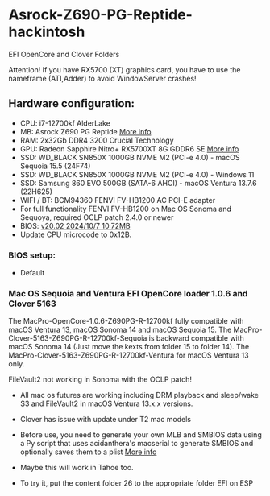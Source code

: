 # Asrock-Z690-PG-Reptide-hackintosh
EFI OpenCore and Clover Folders

Attention! If you have RX5700 (XT) graphics card, you have to use the nameframe (ATI,Adder) to avoid WindowServer crashes!

## Hardware configuration:
* CPU: i7-12700kf AlderLake
* MB: Asrock Z690 PG Reptide [More info](https://pg.asrock.com/mb/Intel/Z690%20PG%20Riptide/index.ru.asp#Overview) 
* RAM: 2x32Gb DDR4 3200 Crucial Technology      
* GPU: Radeon Sapphire Nitro+ RX5700XT 8G GDDR6 SE [More info](https://www.sapphiretech.com/ru-ru/consumer/nitro-radeon-rx-5700-xt-se-8g-gddr6)
* SSD: WD_BLACK SN850X 1000GB NVME M2 (PCI-e 4.0) - macOS Sequoia 15.5 (24F74)
* SSD: WD_BLACK SN850X 1000GB NVME M2 (PCI-e 4.0) - Windows 11
* SSD: Samsung 860 EVO 500GB (SATA-6 AHCI) - macOS Ventura 13.7.6 (22H625)
* WIFI / BT: BCM94360 FENVI FV-HB1200 AC PCI-E adapter
* For full functionality FENVI FV-HB1200 on Mac OS Sonoma and Sequoya, required OCLP patch 2.4.0 or newer
* BIOS: [v20.02 2024/10/7 10.72MB](https://pg.asrock.com/mb/Intel/Z690%20PG%20Riptide/index.ru.asp#BIOS)
* Update CPU microcode to 0x12B.

### BIOS setup: 

* Default

### Mac OS Sequoia and Ventura EFI OpenCore loader 1.0.6 and Clover 5163

The MacPro-OpenCore-1.0.6-Z690PG-R-12700kf fully compatible with macOS Ventura 13, macOS Sonoma 14 and macOS Sequoia 15.
The MacPro-Clover-5163-Z690PG-R-12700kf-Sequoia is backward compatible with macOS Sonoma 14 (Just move the kexts from folder 15 to folder 14).
The MacPro-Clover-5163-Z690PG-R-12700kf-Ventura for macOS Ventura 13 only. 

FileVault2 not working in Sonoma with the OCLP patch!
 
* All mac os futures are working including DRM playback and sleep/wake S3 and FileVault2 in macOS Ventura 13.x.x versions.
* Clover has issue with update under T2 mac models

* Before use, you need to generate your own MLB and SMBIOS data using a Py script that uses acidanthera's macserial to generate SMBIOS and optionally saves them to a plist [More info](https://github.com/corpnewt/GenSMBIOS)

* Maybe this will work in Tahoe too.
* To try it, put the content folder 26 to the appropriate folder EFI on ESP
